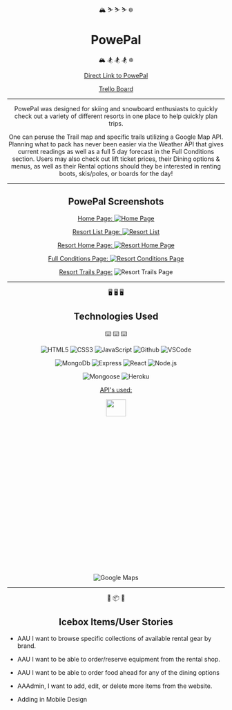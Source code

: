 <div align="center">

:mountain_snow:	 :skier: :skier: :skier: :snowflake:
# PowePal
:mountain_snow:	 :snowboarder: :snowboarder: :snowboarder: :snowflake:

[Direct Link to PowePal](https://powepal.herokuapp.com/)

[Trello Board](https://trello.com/b/dbLQHn6T/powepal)

-------------

PowePal was designed for skiing and snowboard enthusiasts to quickly check out a variety of different resorts in one place to help quickly plan trips.

One can peruse the Trail map and specific trails utilizing a Google Map API. Planning what to pack has never been easier via the Weather API that gives current readings as well as a full 5 day forecast in the Full Conditions section. Users may also check out lift ticket prices, their Dining options & menus, as well as their Rental options should they be interested in renting boots, skis/poles, or boards for the day! 

-------------
<div align="center">

## PowePal Screenshots

<u>Home Page:
![Home Page](https://i.imgur.com/d27kiCP.png)

Resort List Page:
![Resort List](https://i.imgur.com/dHiMrFr.png)

Resort Home Page:
![Resort Home Page](https://i.imgur.com/zt1dhcG.png)

Full Conditions Page:
![Resort Conditions Page](https://i.imgur.com/GOw2RjW.png)

Resort Trails Page:</u>
![Resort Trails Page](https://i.imgur.com/4BYSeKw.png)

-------------
<div align="center">

:desktop_computer: :desktop_computer: :desktop_computer:
## Technologies Used
:keyboard: :keyboard: :keyboard:

![HTML5](https://img.shields.io/badge/-HTML5-05122A?style=flat&logo=html5)
![CSS3](https://img.shields.io/badge/-CSS-05122A?style=flat&logo=css3)
![JavaScript](https://img.shields.io/badge/-JavaScript-05122A?style=flat&logo=javascript)
![Github](https://img.shields.io/badge/-GitHub-05122A?style=flat&logo=github)
![VSCode](https://img.shields.io/badge/-VS_Code-05122A?style=flat&logo=visualstudio)

![MongoDb](https://img.shields.io/badge/MongoDB-4EA94B?style=for-the-badge&logo=mongodb&logoColor=white)
![Express](https://img.shields.io/badge/Express.js-000000?style=for-the-badge&logo=express&logoColor=white)
![React](https://img.shields.io/badge/react-%2320232a.svg?style=for-the-badge&logo=react&logoColor=%2361DAFB)
![Node.js](https://img.shields.io/badge/Node.js-339933?style=for-the-badge&logo=nodedotjs&logoColor=white)

![Mongoose](https://avatars.githubusercontent.com/u/7552965?s=75&v=4)
![Heroku](https://img.shields.io/badge/heroku-%23430098.svg?style=for-the-badge&logo=heroku&logoColor=white)

<u>API's used:</u>

<img src="https://blog.weatherapi.com/wp-content/uploads/2020/02/Asset-62.png"  width="30%" height="10%">

![Google Maps](https://icongr.am/material/google-maps.svg?size=60&color=ffffff)

---------

<div align="center">

:ice_cube: :package: :ice_cube: 
## Icebox Items/User Stories

</div>

<div align="left">

- AAU I want to browse specific collections of available rental gear by brand.

- AAU I want to be able to order/reserve equipment from the rental shop.

- AAU I want to be able to order food ahead for any of the dining options

- AAAdmin, I want to add, edit, or delete more items from the website.

- Adding in Mobile Design